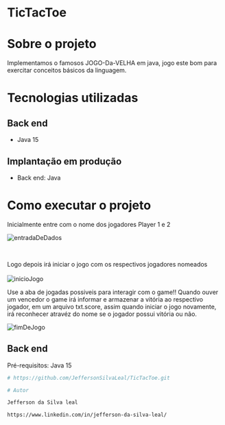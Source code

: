 # TicTacToe
# Sobre o projeto
Implementamos o famosos JOGO-Da-VELHA em java, jogo este bom para exercitar conceitos básicos da linguagem.

# Tecnologias utilizadas
## Back end
- Java 15

## Implantação em produção
- Back end: Java


# Como executar o projeto
Inicialmente entre com o nome dos jogadores Player 1 e 2
</br>

![entradaDeDados](https://user-images.githubusercontent.com/74872760/130299395-a930ee76-e9d3-40a4-81ad-a206d5ac38d0.png)

</br>

Logo depois irá iniciar o jogo com os respectivos jogadores nomeados
</br>
</br>
![inicioJogo](https://user-images.githubusercontent.com/74872760/130299478-549b303c-ed40-457c-8d50-6f5a3c7a7480.png)
</br>

Use a aba de jogadas possiveis para interagir com o game!!
Quando ouver um vencedor o game irá informar e armazenar a vitória ao respectivo jogador, em um arquivo txt.score, assim quando iniciar o jogo novamente, irá reconhecer atravéz do nome se o jogador possui vitória ou não.
</br>

![fimDeJogo](https://user-images.githubusercontent.com/74872760/130299520-34552e36-1454-4dba-972b-10a98cf7b55b.png)
</br>

## Back end
Pré-requisitos: Java 15

```bash
# https://github.com/JeffersonSilvaLeal/TicTacToe.git

# Autor

Jefferson da Silva leal

https://www.linkedin.com/in/jefferson-da-silva-leal/

